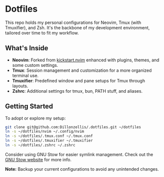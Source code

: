 # Dotfiles

This repo holds my personal configurations for Neovim, Tmux (with Tmuxifier), and Zsh. It's the backbone of my development environment, tailored over time to fit my workflow.

## What's Inside

- **Neovim**: Forked from [kickstart.nvim](https://github.com/nvim-lua/kickstart.nvim) enhanced with plugins, themes, and some custom settings.
- **Tmux**: Session management and customization for a more organized terminal use.
- **Tmuxifier**: Predefined window and pane setups for Tmux through layouts.
- **Zshrc**: Additional settings for tmux, bun, PATH stuff, and aliases.

## Getting Started

To adopt or explore my setup:

```bash
git clone git@github.com:Dillonzellis/.dotfiles.git ~/dotfiles
ln -s ~/dotfiles/nvim ~/.config/nvim
ln -s ~/dotfiles/.tmux.conf ~/.tmux.conf
ln -s ~/dotfiles/.tmuxifier ~/.tmuxifier
ln -s ~/dotfiles/.zshrc ~/.zshrc
```

Consider using GNU Stow for easier symlink management. Check out the [GNU Stow website](https://www.gnu.org/software/stow/) for more info.

**Note:** Backup your current configurations to avoid any unintended changes.
